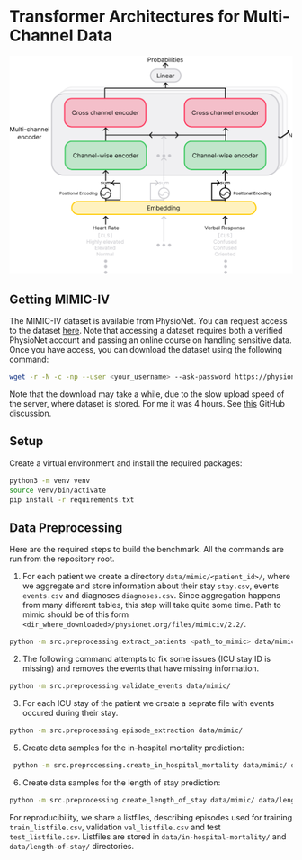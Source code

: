# Transformer Architectures for Multi-Channel Data

<p align="center">
<img src="./img/multi-channel-transformer.svg"/>
</p>

## Getting MIMIC-IV

The MIMIC-IV dataset is available from PhysioNet. You can request access to the
dataset [here](https://physionet.org/content/mimiciv/2.2/).
Note that accessing a dataset requires both a verified PhysioNet account and passing an online course on handling
sensitive data.
Once you have access, you can download the dataset using the following command:

```bash
wget -r -N -c -np --user <your_username> --ask-password https://physionet.org/files/mimiciv/2.2/
```

Note that the download may take a while, due to the slow upload speed of the server, where dataset is stored.
For me it was 4 hours.
See [this](https://github.com/MIT-LCP/mimic-code/issues/600) GitHub discussion.

## Setup

Create a virtual environment and install the required packages:

```bash
python3 -m venv venv
source venv/bin/activate
pip install -r requirements.txt
```

## Data Preprocessing

Here are the required steps to build the benchmark.
All the commands are run from the repository root.

1. For each patient we create a directory `data/mimic/<patient_id>/`, where we aggregate and store information about
   their stay `stay.csv`, events `events.csv` and diagnoses `diagnoses.csv`.
   Since aggregation happens from many different tables, this step will take quite some time.
   Path to mimic should be of this form `<dir_where_downloaded>/physionet.org/files/mimiciv/2.2/`.

```bash
python -m src.preprocessing.extract_patients <path_to_mimic> data/mimic/
```

2. The following command attempts to fix some issues (ICU stay ID is missing) and removes the events that have missing
   information.

```bash
python -m src.preprocessing.validate_events data/mimic/
```

3. For each ICU stay of the patient we create a seprate file with events occured during their stay.

```bash
python -m src.preprocessing.episode_extraction data/mimic/
```

5. Create data samples for the in-hospital mortality prediction:

```bash
 python -m src.preprocessing.create_in_hospital_mortality data/mimic/ data/in-hospital-mortality/
```

6. Create data samples for the length of stay prediction:

```bash
python -m src.preprocessing.create_length_of_stay data/mimic/ data/length-of-stay/
```

For reproducibility, we share a listfiles, describing episodes used for training `train_listfile.csv`,
validation `val_listfile.csv` and test `test_listfile.csv`.
Listfiles are stored in `data/in-hospital-mortality/` and `data/length-of-stay/` directories.